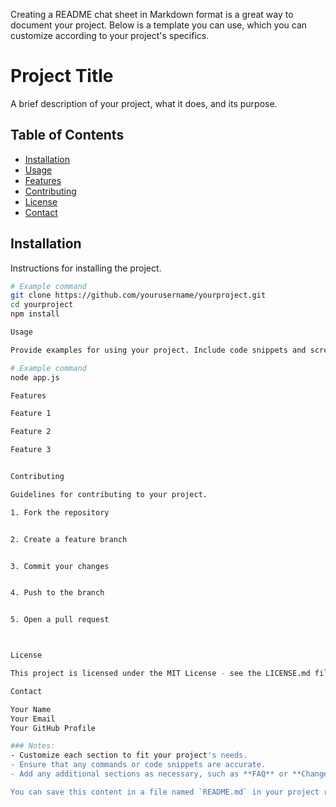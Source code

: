 Creating a README chat sheet in Markdown format is a great way to document your project. Below is a template you can use, which you can customize according to your project's specifics.

# Project Title

A brief description of your project, what it does, and its purpose.

## Table of Contents

- [Installation](#installation)
- [Usage](#usage)
- [Features](#features)
- [Contributing](#contributing)
- [License](#license)
- [Contact](#contact)

## Installation

Instructions for installing the project.

```bash
# Example command
git clone https://github.com/yourusername/yourproject.git
cd yourproject
npm install

Usage

Provide examples for using your project. Include code snippets and screenshots if applicable.

# Example command
node app.js

Features

Feature 1

Feature 2

Feature 3


Contributing

Guidelines for contributing to your project.

1. Fork the repository


2. Create a feature branch


3. Commit your changes


4. Push to the branch


5. Open a pull request



License

This project is licensed under the MIT License - see the LICENSE.md file for details.

Contact

Your Name
Your Email
Your GitHub Profile

### Notes:
- Customize each section to fit your project's needs.
- Ensure that any commands or code snippets are accurate.
- Add any additional sections as necessary, such as **FAQ** or **Changelog**.

You can save this content in a file named `README.md` in your project repository. If you have any specific elements you'd like to include, let me know!


